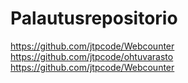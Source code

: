 # Palautusrepositorio
https://github.com/jtpcode/Webcounter
<a href="https://github.com/jtpcode/ohtuvarasto">https://github.com/jtpcode/ohtuvarasto</a>
<br>
<a href="https://github.com/jtpcode/Webcounter">https://github.com/jtpcode/Webcounter</a>
